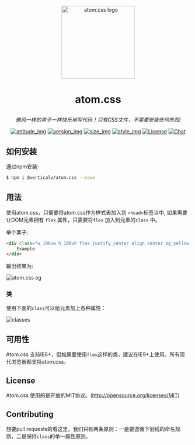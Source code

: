 
<p align="center"><a href="#" target="_blank" rel="noopener noreferrer"><img width="200" src="https://s1.ax1x.com/2018/11/25/Fkb1F1.png" alt="atom.css logo"></a></p>

# <p align="center"> atom.css </p>

_<p align="center">像风一样的男子一样快乐地写代码！只有CSS文件，不需要安装任何东西!</p>_

<p align="center">
  <a href="#"><img src="https://img.shields.io/badge/join-welcome-brightgreen.svg" alt="attitude_img"></a>
  <a href="#"><img src="https://img.shields.io/badge/version-1.0-orange.svg" alt="version_img"></a>
  <a href="#"><img src="https://img.shields.io/badge/uncompres%20size-12k-red.svg" alt="size_img"></a>
  <a href="#"><img src="https://img.shields.io/badge/style-fic%20design-yellow.svg" alt="style_img"></a>
  <a href="#"><img src="https://img.shields.io/badge/license-MIT-blue.svg" alt="License"></a>
  <a href="#"><img src="https://img.shields.io/badge/update-weekly-lightgrey.svg" alt="Chat"></a>
</p>

## 如何安装

通过npm安装:

```bash
$ npm i @verticalv/atom.css --save
```

## 用法

使用atom.css，只需要将atom.css作为样式表加入到 `<head>`标签当中, 如果需要让DOM元素拥有 `flex` 属性，只需要将`flex` 加入到元素的`class` 中。

举个栗子:

```html
<div class="w_100vw h_100vh flex justify_center align_center bg_yellow color_333 font_bold font_64">
    Example
</div>
```

输出结果为:

![atom.css eg](https://user-gold-cdn.xitu.io/2018/11/26/1675083438938377?w=933&h=394&f=png&s=6650)

### 类

使用下面的`class`可以给元素加上各种属性：

![classes](https://s1.ax1x.com/2018/12/09/FGtz1U.png)

## 可用性

Atom.css 支持IE6+，但如果要使用`flex`这样的类，建议在IE9+上使用。所有现代浏览器都支持atom.css。

## License

Atom.css 使用的是开放的MIT协议。(http://opensource.org/licenses/MIT)

## Contributing

想要pull requests的看这里，我们只有两条原则：一是要遵循下划线的命名规则，二是保持`class`的单一属性原则。



